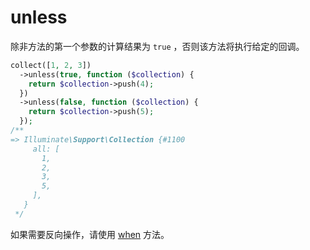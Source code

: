 # unless

除非方法的第一个参数的计算结果为 `true` ，否则该方法将执行给定的回调。

```php
collect([1, 2, 3])
  ->unless(true, function ($collection) {
    return $collection->push(4);
  })
  ->unless(false, function ($collection) {
    return $collection->push(5);
  });
/**
=> Illuminate\Support\Collection {#1100
     all: [
       1,
       2,
       3,
       5,
     ],
   }
 */
```

如果需要反向操作，请使用 [when](/collections/when.md) 方法。
